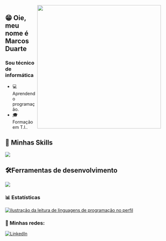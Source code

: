 <img src="https://i.pinimg.com/originals/6e/24/a7/6e24a73090618629b87353dbab6f76db.gif" alt="" min-width="400px" max-width="400px" width="400px" align="right">

## 😁 Oie, meu nome é Marcos Duarte </strong>
<h3> Sou técnico de informática </h3>

- 💻 Aprendendo programação.
- 🎓 Formação em T.I.</a>.

## 🚀 Minhas Skills

<p align="left">
  <a href="https://skillicons.dev">
    <img src="https://skillicons.dev/icons?i=html,css,js," />
  </a>
</p>

## 🛠️Ferramentas de desenvolvimento

<p align="left">
  <a href="https://skillicons.dev">
    <img src="https://skillicons.dev/icons?i=vscode,figma,github," />
  </a>
</p>

### 📊 Estatísticas

<a href="https://github.com/Marcsdurt" title="ilustração do mapeamento de linguagens">
  <img align="center" src="https://github-readme-stats.vercel.app/api/top-langs/?username=Marcsdurt&theme=dracula&hide_langs_below=1" alt="ilustração da leitura de linguagens de programação no perfil"/>
</a>

<br>

### 📱 Minhas redes:

<p align="left">
  <a href="https://www.linkedin.com/in/marcos-duarte-742926282" title="LinkedIn">
  <img src="https://img.shields.io/badge/-Linkedin-0e76a8?style=flat-square&logo=Linkedin&logoColor=white&link=/" alt="LinkedIn"/></a>
</p>
